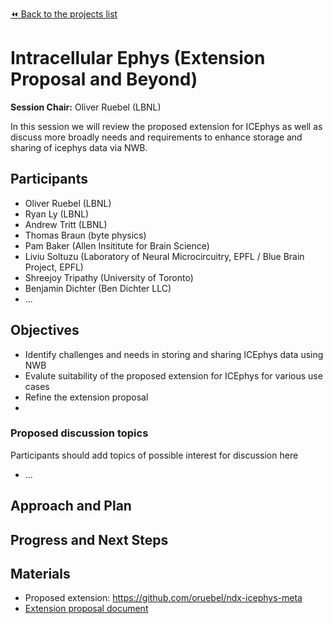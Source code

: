 [:rewind: Back to the projects list](../../README.md#breakout-sessions)

# Intracellular Ephys (Extension Proposal and Beyond)

**Session Chair:** Oliver Ruebel (LBNL)

In this session we will review the proposed extension for ICEphys as well as discuss more broadly needs and requirements
to enhance storage and sharing of icephys data via NWB.

## Participants

* Oliver Ruebel (LBNL)
* Ryan Ly (LBNL)
* Andrew Tritt (LBNL)
* Thomas Braun (byte physics)
* Pam Baker (Allen Insititute for Brain Science)
* Liviu	Soltuzu	(Laboratory of Neural Microcircuitry, EPFL / Blue Brain Project, EPFL)
* Shreejoy Tripathy (University of Toronto)
* Benjamin Dichter (Ben Dichter LLC)
* ...

## Objectives

* Identify challenges and needs in storing and sharing ICEphys data using NWB
* Evalute suitability of the proposed extension for ICEphys for various use cases
* Refine the extension proposal
*

### Proposed discussion topics

Participants should add topics of possible interest for discussion here

* ...


## Approach and Plan

<!-- 1. Describe the steps of your planned approach to reach the objectives.-->
<!-- 1. ... -->
<!-- 1. ... -->

## Progress and Next Steps

<!--Populate this section as you are making progress before/during/after the hackathon-->
<!--Describe the progress you have made on the project,e.g., which objectives you have achieved and how.-->
<!--Describe the next steps you are planing to take to complete the project.-->

## Materials

* Proposed extension: https://github.com/oruebel/ndx-icephys-meta
* [Extension proposal document](https://docs.google.com/document/d/1cAgsXv26BmQoVfa7Greyxs0oc4IGH-t5aJsm-AwUAAE/edit)

